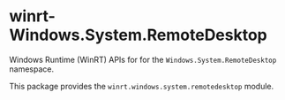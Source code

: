 <!-- warning: Please don't edit this file. It was automatically generated. -->

# winrt-Windows.System.RemoteDesktop

Windows Runtime (WinRT) APIs for for the `Windows.System.RemoteDesktop` namespace.

This package provides the `winrt.windows.system.remotedesktop` module.
